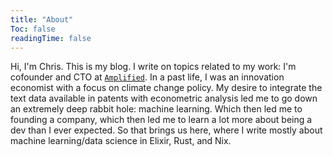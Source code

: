 ```yaml
---
title: "About"
Toc: false
readingTime: false
---
```


Hi, I'm Chris. This is my blog. I write on topics related to my work: I'm cofounder
and CTO at [`Amplified`](https://www.amplified.ai/). In a past life, I was an innovation
economist with a focus on climate change policy. My desire to integrate the text
data available in patents with econometric analysis led me to go down an extremely
deep rabbit hole: machine learning. Which then led me to founding a company, which
then led me to learn a lot more about being a dev than I ever expected. So that
brings us here, where I write mostly about machine learning/data science in Elixir,
Rust, and Nix.
